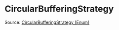 # CircularBufferingStrategy

Source: [CircularBufferingStrategy (Enum)](../../csrc/scheduler/matmul_heuristic.h#L280)
